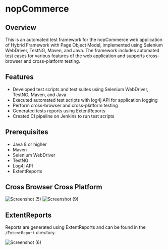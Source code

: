 # nopCommerce

## Overview
This is an automated test framework for the nopCommerce web application of Hybrid Framework with Page Object Model, implemented using  Selenium WebDriver, TestNG, Maven, and Java. The framework includes automated test cases for various features of the web application and supports cross-browser and cross-platform testing.

## Features
- Developed test scripts and test suites using Selenium WebDriver, TestNG, Maven, and Java
- Executed automated test scripts with log4j API for application logging
- Perform cross-browser and cross-platform testing
- Generated tests reports using ExtentReports
- Created CI pipeline on Jenkins to run test scripts

## Prerequisites
- Java 8 or higher
- Maven
- Selenium WebDriver
- TestNG
- Log4j API
- ExtentReports

## Cross Browser Cross Platform
![Screenshot (5)](https://user-images.githubusercontent.com/122073049/215391018-76af57cf-674b-465b-a9f5-966b3696357b.png)
![Screenshot (9)](https://user-images.githubusercontent.com/122073049/215391043-ade1c231-2aa2-4b5a-b9df-0f57d32dfa84.png)

## ExtentReports
Reports are generated using ExtentReports and can be found in the `/ExtentReport` directory.

![Screenshot (6)](https://user-images.githubusercontent.com/122073049/215390921-3fad6ed0-9138-4261-9388-78e3268f80e9.png)

